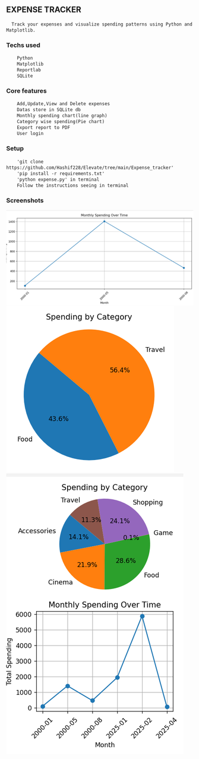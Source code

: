 ## **EXPENSE TRACKER**
      Track your expenses and visualize spending patterns using Python and Matplotlib.

### **Techs used**
        Python
        Matplotlib
        Reportlab
        SQLite

### **Core features**
        Add,Update,View and Delete expenses
        Datas store in SQLite db
        Monthly spending chart(line graph)
        Category wise spending(Pie chart)
        Export report to PDF
        User login

### **Setup**
        'git clone https://github.com/Hashif228/Elevate/tree/main/Expense_tracker'
        'pip install -r requirements.txt'
        'python expense.py' in terminal
        Follow the instructions seeing in terminal



### **Screenshots**
![Line graph](screenshots/line_graph.png)
![Pie Chart](screenshots/pie_chart.png)
![Both](screenshots/both_chart.png)






